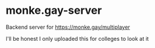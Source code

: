 # monke.gay-server
Backend server for https://monke.gay/multiplayer

I'll be honest I only uploaded this for colleges to look at it
